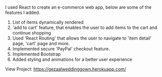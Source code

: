 I used React to create an e-commerce web app, below are some of the features I added.
   1. List of items dynamically rendered
   2. 'add to cart' feature, that enables the user to add items to the cart and continue shopping
   3. Used 'React Routing' that allows the user to navigate to 'item detail' page, 'cart' page and more.
   4. Implemented secure 'PayPal' checkout feature.
   5. Implemented Bootstrap
   6. Added styling and animations for a better user experience
   
View Project: https://gezaalweddinggown.herokuapp.com/
